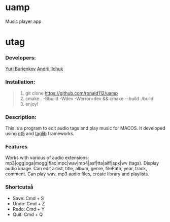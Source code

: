 # uamp
Music player app
# utag
### Developers:
[Yuri Burienkov](https://github.com/ronald112)
[Andrii Ilchuk](https://github.com/ailchuk)

### Installation:
>1. git clone https://github.com/ronald112/uamp
>2. cmake . -Bbuild -Wdev -Werror=dev && cmake --build ./build
>3. enjoy!

### Description:
This is a program to edit audio tags and play music for MACOS. It developed using [qt5](https://github.com/qt/qt5) and [taglib](https://github.com/taglib/taglib) frameworks.

### Features
Works with various of audio extensions: mp3|ogg|oga|mogg|flac|mpc|wav|mp4|asf|tta|aiff|spx|wv (tags). Display audio image. Can edit artist, title, album, genre, filePath, year, track, comment. Can play wav, mp3 audio files, create library and playlists.

### Shortcutså
<ul>
  <li>Save: Cmd + S</li>
  <li>Undo: Cmd + Z</li>
  <li>Redo: Cmd + Y</li>
  <li>Quit: Cmd + Q</li>
</ul>
